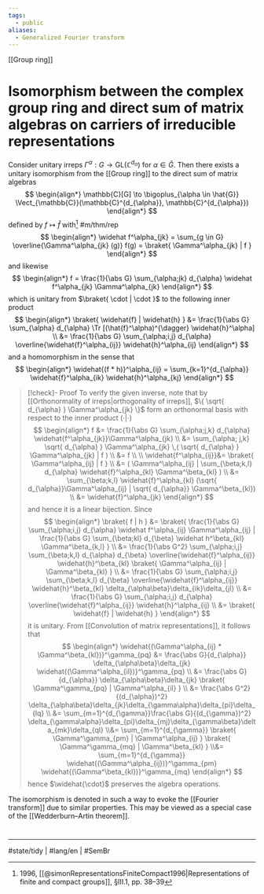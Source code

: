 ```yaml
---
tags:
  - public
aliases:
  - Generalized Fourier transform
---
```

[[Group ring]]
# Isomorphism between the complex group ring and direct sum of matrix algebras on carriers of irreducible representations

Consider unitary irreps $\Gamma^\alpha : G \to \mathrm{GL}(\mathbb{C}^{d_{\alpha}})$ for $\alpha \in \hat{G}$.
Then there exists a unitary isomorphism from the [[Group ring]] to the direct sum of matrix algebras
$$
\begin{align*}
\mathbb{C}[G] \to \bigoplus_{\alpha \in \hat{G}} \Vect_{\mathbb{C}}(\mathbb{C}^{d_{\alpha}}, \mathbb{C}^{d_{\alpha}})
\end{align*}
$$
defined by $f \mapsto \widehat{f}$ with[^sim] #m/thm/rep
$$
\begin{align*}
\widehat f^\alpha_{jk} = \sum_{g \in G} \overline{\Gamma^\alpha_{jk} (g)} f(g) = \braket{ \Gamma^\alpha_{jk} | f }
\end{align*}
$$
and likewise
$$
\begin{align*}
f = \frac{1}{\abs G} \sum_{\alpha;jk} d_{\alpha} \widehat f^\alpha_{jk} \Gamma^\alpha_{jk}
\end{align*}
$$
which is unitary from $\braket{ \cdot | \cdot }$ to the following inner product
$$
\begin{align*}
\braket{ \widehat{f} | \widehat{h} } &= \frac{1}{\abs G} \sum_{\alpha} d_{\alpha} \Tr [(\hat{f}^\alpha)^{\dagger} \widehat{h}^\alpha]  \\ &= \frac{1}{\abs G} \sum_{\alpha;i,j} d_{\alpha} \overline{\widehat{f}^\alpha_{ij}} \widehat{h}^\alpha_{ij} 
\end{align*}
$$
and a homomorphism in the sense that
$$
\begin{align*}
\widehat{(f * h)}^\alpha_{ij} = \sum_{k=1}^{d_{\alpha}} \widehat{f}^\alpha_{ik} \widehat{h}^\alpha_{kj}
\end{align*}
$$

[^sim]: 1996, [[@simonRepresentationsFiniteCompact1996|Representations of finite and compact groups]], §III.1, pp. 38–39

> [!check]- Proof
> To verify the given inverse, note that by [[Orthonormality of irreps|orthogonality of irreps]], $\{ \sqrt{ d_{\alpha} } \Gamma^\alpha_{jk} \}$ form an orthonormal basis with respect to the inner product $(\cdot|\cdot)$
> $$
> \begin{align*}
> f &= \frac{1}{\abs G} \sum_{\alpha;j,k} d_{\alpha} \widehat{f^\alpha_{jk}}\Gamma^\alpha_{jk} \\
> &= \sum_{\alpha; j,k} \sqrt{ d_{\alpha} } \Gamma^\alpha_{jk} \,( \sqrt{ d_{\alpha} } \Gamma^\alpha_{jk} | f ) \\
> &= f \\ \\
> \widehat{f^\alpha_{ij}}&=  \braket{ \Gamma^\alpha_{ij} | f } \\
> &= ( \Gamma^\alpha_{ij} | \sum_{\beta;k,l} d_{\alpha} \widehat{f}^\alpha_{kl} \Gamma^\beta_{kl} ) \\
> &= \sum_{\beta;k,l} \widehat{f}^\alpha_{kl} (\sqrt{ d_{\alpha}}\Gamma^\alpha_{ij} | \sqrt{ d_{\alpha}} \Gamma^\beta_{kl}) \\
> &= \widehat{f}^\alpha_{jk}
> \end{align*}
> $$
> and hence it is a linear bijection.
> Since
> $$
> \begin{align*}
> \braket{ f | h } &= \braket{ \frac{1}{\abs G} \sum_{\alpha;i,j} d_{\alpha} \widehat f^\alpha_{ij} \Gamma^\alpha_{ij} | \frac{1}{\abs G} \sum_{\beta;kl} d_{\beta} \widehat h^\beta_{kl} \Gamma^\beta_{k,l} } \\
> &= \frac{1}{\abs G^2} \sum_{\alpha;i,j} \sum_{\beta;k,l} d_{\alpha} d_{\beta} \overline{\widehat{f}^\alpha_{ij}} \widehat{h}^\beta_{kl} \braket{ \Gamma^\alpha_{ij} | \Gamma^\beta_{kl} } \\
> &= \frac{1}{\abs G} \sum_{\alpha;i,j} \sum_{\beta;k,l} d_{\beta} \overline{\widehat{f}^\alpha_{ij}} \widehat{h}^\beta_{kl} \delta_{\alpha\beta}\delta_{ik}\delta_{jl} \\
> &= \frac{1}{\abs G} \sum_{\alpha;i,j} d_{\alpha} \overline{\widehat{f}^\alpha_{ij}} \widehat{h}^\alpha_{ij} \\
> &= \braket{ \widehat{f} | \widehat{h} } 
> \end{align*}
> $$
> it is unitary.
> From [[Convolution of matrix representations]], it follows that
> $$
> \begin{align*}
> \widehat{(\Gamma^\alpha_{ij} * \Gamma^\beta_{kl})}^\gamma_{pq} &= \frac{\abs G}{d_{\alpha}} \delta_{\alpha\beta}\delta_{jk} \widehat{(\Gamma^\alpha_{il})}^\gamma_{pq} \\ 
> &= \frac{\abs G}{d_{\alpha}} \delta_{\alpha\beta}\delta_{jk} \braket{ \Gamma^\gamma_{pq} | \Gamma^\alpha_{il} } \\
> &= \frac{\abs G^2}{(d_{\alpha})^2} \delta_{\alpha\beta}\delta_{jk}\delta_{\gamma\alpha}\delta_{pi}\delta_{lq} \\
> &= \sum_{m=1}^{d_{\gamma}}\frac{\abs G}{(d_{\gamma})^2} \delta_{\gamma\alpha}\delta_{pi}\delta_{mj}\delta_{\gamma\beta}\delta_{mk}\delta_{ql}
> \\&= \sum_{m=1}^{d_{\gamma}} \braket{ \Gamma^\gamma_{pm} | \Gamma^\alpha_{ij} } \braket{ \Gamma^\gamma_{mq} | \Gamma^\beta_{kl} } 
> \\&= \sum_{m=1}^{d_{\gamma}} \widehat{(\Gamma^\alpha_{ij})}^\gamma_{pm} \widehat{(\Gamma^\beta_{kl})}^\gamma_{mq}
> \end{align*}
> $$
> hence $\widehat{\cdot}$ preserves the algebra operations.
> <span class="QED"/>

The isomorphism is denoted in such a way to evoke the [[Fourier transform]] due to similar properties.
This may be viewed as a special case of the [[Wedderburn–Artin theorem]].

#
---
#state/tidy | #lang/en | #SemBr
